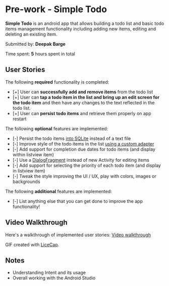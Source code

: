 # Pre-work - **Simple Todo**

**Simple Todo** is an android app that allows building a todo list and basic todo items management functionality including adding new items, editing and deleting an existing item.

Submitted by: **Deepak Barge**

Time spent: **5** hours spent in total

## User Stories

The following **required** functionality is completed:

* [+] User can **successfully add and remove items** from the todo list
* [+] User can **tap a todo item in the list and bring up an edit screen for the todo item** and then have any changes to the text reflected in the todo list.
* [+] User can **persist todo items** and retrieve them properly on app restart

The following **optional** features are implemented:

* [-] Persist the todo items [into SQLite](http://guides.codepath.com/android/Persisting-Data-to-the-Device#sqlite) instead of a text file
* [-] Improve style of the todo items in the list [using a custom adapter](http://guides.codepath.com/android/Using-an-ArrayAdapter-with-ListView)
* [-] Add support for completion due dates for todo items (and display within listview item)
* [-] Use a [DialogFragment](http://guides.codepath.com/android/Using-DialogFragment) instead of new Activity for editing items
* [-] Add support for selecting the priority of each todo item (and display in listview item)
* [-] Tweak the style improving the UI / UX, play with colors, images or backgrounds

The following **additional** features are implemented:

* [-] List anything else that you can get done to improve the app functionality!

## Video Walkthrough

Here's a walkthrough of implemented user stories: [Video walkthrough](http://i.imgur.com/L64eNMt.gifv)

GIF created with [LiceCap](http://www.cockos.com/licecap/).

## Notes

* Understanding Intent and its usage
* Overall working with the Android Studio

